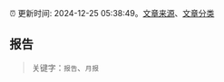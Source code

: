 :alarm_clock: 更新时间: 2024-12-25 05:38:49。[文章来源](/README.md)、[文章分类](/TAGS.md)

## 报告


> 关键字：`报告`、`月报`



